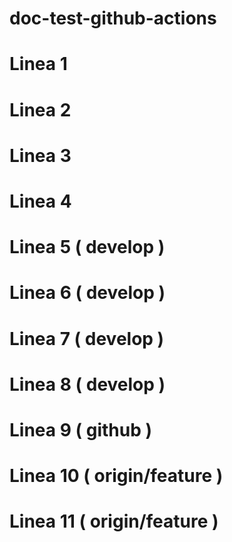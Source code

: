 # doc-test-github-actions
# Linea 1
# Linea 2
# Linea 3
# Linea 4
# Linea 5 ( develop )
# Linea 6 ( develop )
# Linea 7 ( develop )
# Linea 8 ( develop )
# Linea 9 ( github )
# Linea 10 ( origin/feature )
# Linea 11 ( origin/feature )
